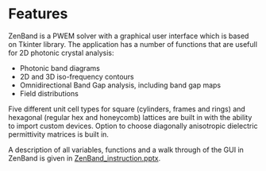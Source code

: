 # Features
ZenBand is a PWEM solver with a graphical user interface which is based on Tkinter library. The application has a number of functions that are usefull for 2D photonic crystal analysis:
- Photonic band diagrams
- 2D and 3D iso-frequency contours
- Omnidirectional Band Gap analysis, including band gap maps
- Field distributions

Five different unit cell types for square (cylinders, frames and rings) and hexagonal (regular hex and honeycomb) lattices are built in with the ability to import custom devices. Option to choose diagonally anisotropic dielectric permittivity matrices is built in.

A description of all variables, functions and a walk through of the GUI in ZenBand is given in [ZenBand_instruction.pptx](https://github.com/user-attachments/files/21835193/ZenBand_instruction.pptx).
